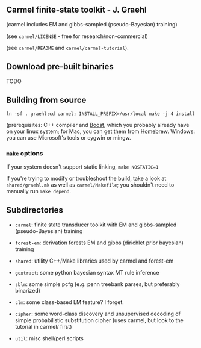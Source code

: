 ## Carmel finite-state toolkit - J. Graehl

 (carmel includes EM and gibbs-sampled (pseudo-Bayesian) training)

 (see `carmel/LICENSE` - free for research/non-commercial)

 (see `carmel/README` and `carmel/carmel-tutorial`).

## Download pre-built binaries

TODO

## Building from source

```
ln -sf . graehl;cd carmel; INSTALL_PREFIX=/usr/local make -j 4 install
```

(prerequisites: C++ compiler and [Boost](http://boost.org), which you
probably already have on your linux system; for Mac, you can get them
from [Homebrew](http://brew.sh/). Windows: you can use Microsoft's
tools or cygwin or mingw.

### `make` options

If your system doesn't support static linking, `make NOSTATIC=1`

If you're trying to modify or troubleshoot the build, take a look at
`shared/graehl.mk` as well as `carmel/Makefile`; you shouldn't need to
manually run `make depend`.

## Subdirectories

* `carmel`: finite state transducer toolkit with EM and gibbs-sampled
  (pseudo-Bayesian) training

* `forest-em`: derivation forests EM and gibbs (dirichlet prior bayesian) training

* `shared`: utility C++/Make libraries used by carmel and forest-em

* `gextract`: some python bayesian syntax MT rule inference

* `sblm`: some simple pcfg (e.g. penn treebank parses, but preferably binarized)

* `clm`: some class-based LM feature? I forget.

* `cipher`: some word-class discovery and unsupervised decoding of simple
probabilistic substitution cipher (uses carmel, but look to the tutorial in
carmel/ first)

* `util`: misc shell/perl scripts
